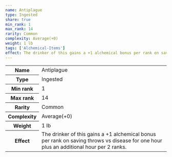 ```yaml
---
name: Antiplague
type: Ingested
share: true
min_rank: 1
max_rank: 14
rarity: Common
complexity: Average(+0)
weight: 1 lb
tags: ['Alchemical-Items']
effect: The drinker of this gains a +1 alchemical bonus per rank on saving throws vs disease for one hour plus an additional hour per 2 ranks.
---
```

<p><span style="overflow-x: auto;"><table><tbody><tr><th>Name</th><td>Antiplague</td></tr><tr><th>Type</th><td>Ingested</td></tr><tr><th>Min rank</th><td>1</td></tr><tr><th>Max rank</th><td>14</td></tr><tr><th>Rarity</th><td>Common</td></tr><tr><th>Complexity</th><td>Average(+0)</td></tr><tr><th>Weight</th><td>1 lb</td></tr><tr><th>Effect</th><td>The drinker of this gains a +1 alchemical bonus per rank on saving throws vs disease for one hour plus an additional hour per 2 ranks.</td></tr></tbody></table></span></p>